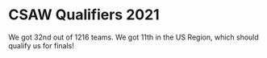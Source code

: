 CSAW Qualifiers 2021
====

We got 32nd out of 1216 teams. We got 11th in the US Region, which should qualify us for finals!

